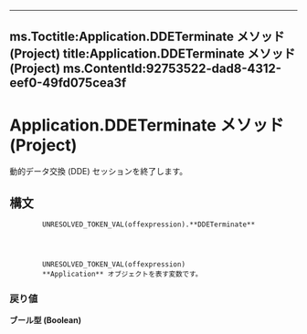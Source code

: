 

---
ms.Toctitle:Application.DDETerminate メソッド (Project)
title:Application.DDETerminate メソッド (Project)
ms.ContentId:92753522-dad8-4312-eef0-49fd075cea3f
---
# Application.DDETerminate メソッド (Project)




動的データ交換 (DDE) セッションを終了します。

## 構文

            UNRESOLVED_TOKEN_VAL(offexpression).**DDETerminate**




            UNRESOLVED_TOKEN_VAL(offexpression)
            **Application** オブジェクトを表す変数です。

### 戻り値
**ブール型 (Boolean)**







